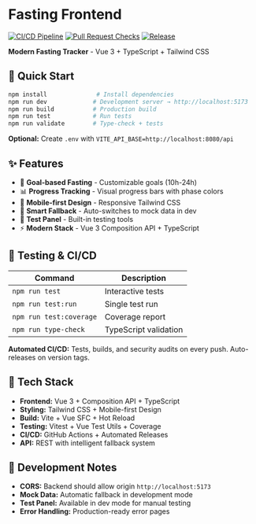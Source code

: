 # Fasting Frontend

[![CI/CD Pipeline](https://github.com/larson-frontend/fasting-frontend/actions/workflows/ci.yml/badge.svg)](https://github.com/larson-frontend/fasting-frontend/actions/workflows/ci.yml)
[![Pull Request Checks](https://github.com/larson-frontend/fasting-frontend/actions/workflows/pr-checks.yml/badge.svg)](https://github.com/larson-frontend/fasting-frontend/actions/workflows/pr-checks.yml)
[![Release](https://github.com/larson-frontend/fasting-frontend/actions/workflows/release.yml/badge.svg)](https://github.com/larson-frontend/fasting-frontend/actions/workflows/release.yml)

**Modern Fasting Tracker** - Vue 3 + TypeScript + Tailwind CSS

## 🚀 Quick Start

```bash
npm install              # Install dependencies
npm run dev             # Development server → http://localhost:5173
npm run build           # Production build
npm run test            # Run tests
npm run validate        # Type-check + tests
```

**Optional:** Create `.env` with `VITE_API_BASE=http://localhost:8080/api`

## ✨ Features

- 🎯 **Goal-based Fasting** - Customizable goals (10h-24h)
- 📊 **Progress Tracking** - Visual progress bars with phase colors
- 📱 **Mobile-first Design** - Responsive Tailwind CSS
- 🧪 **Smart Fallback** - Auto-switches to mock data in dev
- 🔧 **Test Panel** - Built-in testing tools
- ⚡ **Modern Stack** - Vue 3 Composition API + TypeScript

## 🧪 Testing & CI/CD

| Command | Description |
|---------|-------------|
| `npm run test` | Interactive tests |
| `npm run test:run` | Single test run |
| `npm run test:coverage` | Coverage report |
| `npm run type-check` | TypeScript validation |

**Automated CI/CD:** Tests, builds, and security audits on every push. Auto-releases on version tags.

## 🔧 Tech Stack

- **Frontend:** Vue 3 + Composition API + TypeScript
- **Styling:** Tailwind CSS + Mobile-first Design
- **Build:** Vite + Vue SFC + Hot Reload
- **Testing:** Vitest + Vue Test Utils + Coverage
- **CI/CD:** GitHub Actions + Automated Releases
- **API:** REST with intelligent fallback system

## 📝 Development Notes

- **CORS:** Backend should allow origin `http://localhost:5173`
- **Mock Data:** Automatic fallback in development mode
- **Test Panel:** Available in dev mode for manual testing
- **Error Handling:** Production-ready error pages
